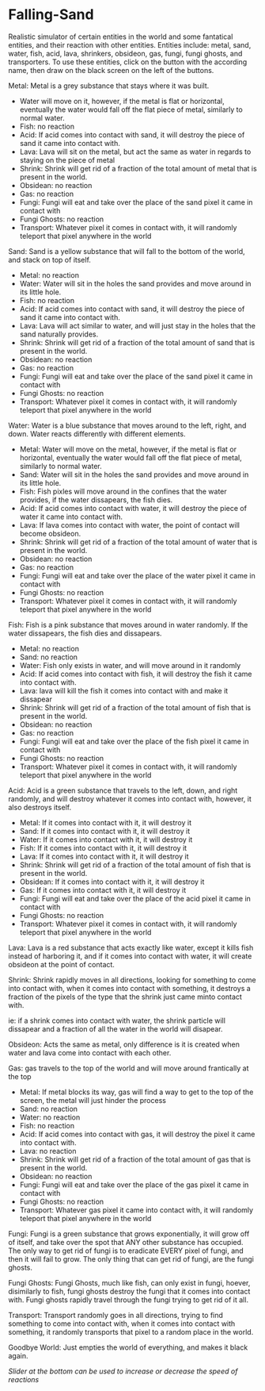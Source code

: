 # Falling-Sand

Realistic simulator of certain entities in the world and some fantatical entities, and their reaction with other entities. Entities include: metal, sand, water, fish, acid, lava, shrinkers, obsideon, gas, fungi, fungi ghosts, and transporters. To use these entities, click on the button with the according name, then draw on the black screen on the left of the buttons.

Metal:
Metal is a grey substance that stays where it was built. 

- Water will move on it, however, if the metal is flat or horizontal, eventually the water would fall off the flat piece of metal, similarly to normal water.
- Fish: no reaction
- Acid: If acid comes into contact with sand, it will destroy the piece of sand it came into contact with.
- Lava: Lava will sit on the metal, but act the same as water in regards to staying on the piece of metal
- Shrink: Shrink will get rid of a fraction of the total amount of metal that is present in the world.
- Obsidean: no reaction
- Gas: no reaction
- Fungi: Fungi will eat and take over the place of the sand pixel it came in contact with
- Fungi Ghosts: no reaction
- Transport: Whatever pixel it comes in contact with, it will randomly teleport that pixel anywhere in the world

Sand:
Sand is a yellow substance that will fall to the bottom of the world, and stack on top of itself.

- Metal: no reaction
- Water: Water will sit in the holes the sand provides and move around in its little hole.
- Fish: no reaction
- Acid: If acid comes into contact with sand, it will destroy the piece of sand it came into contact with.
- Lava: Lava will act similar to water, and will just stay in the holes that the sand naturally provides.
- Shrink: Shrink will get rid of a fraction of the total amount of sand that is present in the world.
- Obsidean: no reaction
- Gas: no reaction
- Fungi: Fungi will eat and take over the place of the sand pixel it came in contact with
- Fungi Ghosts: no reaction
- Transport: Whatever pixel it comes in contact with, it will randomly teleport that pixel anywhere in the world

Water:
Water is a blue substance that moves around to the left, right, and down. Water reacts differently with different elements. 

- Metal: Water will move on the metal, however, if the metal is flat or horizontal, eventually the water would fall off the flat piece of metal, similarly to normal water.
- Sand: Water will sit in the holes the sand provides and move around in its little hole.
- Fish: Fish pixles will move around in the confines that the water provides, if the water dissapears, the fish dies.
- Acid: If acid comes into contact with water, it will destroy the piece of water it came into contact with.
- Lava: If lava comes into contact with water, the point of contact will become obsideon.
- Shrink: Shrink will get rid of a fraction of the total amount of water that is present in the world.
- Obsidean: no reaction
- Gas: no reaction
- Fungi: Fungi will eat and take over the place of the water pixel it came in contact with
- Fungi Ghosts: no reaction
- Transport: Whatever pixel it comes in contact with, it will randomly teleport that pixel anywhere in the world

Fish:
Fish is a pink substance that moves around in water randomly. If the water dissapears, the fish dies and dissapears.

- Metal: no reaction
- Sand: no reaction
- Water: Fish only exists in water, and will move around in it randomly
- Acid: If acid comes into contact with fish, it will destroy the fish it came into contact with.
- Lava: lava will kill the fish it comes into contact with and make it dissapear
- Shrink: Shrink will get rid of a fraction of the total amount of fish that is present in the world.
- Obsidean: no reaction
- Gas: no reaction
- Fungi: Fungi will eat and take over the place of the fish pixel it came in contact with
- Fungi Ghosts: no reaction
- Transport: Whatever pixel it comes in contact with, it will randomly teleport that pixel anywhere in the world

Acid: 
Acid is a green substance that travels to the left, down, and right randomly, and will destroy whatever it comes into contact with, however, it also destroys itself.

- Metal: If it comes into contact with it, it will destroy it
- Sand: If it comes into contact with it, it will destroy it
- Water: If it comes into contact with it, it will destroy it
- Fish: If it comes into contact with it, it will destroy it
- Lava: If it comes into contact with it, it will destroy it
- Shrink: Shrink will get rid of a fraction of the total amount of fish that is present in the world.
- Obsidean: If it comes into contact with it, it will destroy it
- Gas: If it comes into contact with it, it will destroy it
- Fungi: Fungi will eat and take over the place of the acid pixel it came in contact with
- Fungi Ghosts: no reaction
- Transport: Whatever pixel it comes in contact with, it will randomly teleport that pixel anywhere in the world

Lava:
Lava is a red substance that acts exactly like water, except it kills fish instead of harboring it, and if it comes into contact with water, it will create obsideon at the point of contact.

Shrink:
Shrink rapidly moves in all directions, looking for something to come into contact with, when it comes into contact with something, it destroys a fraction of the pixels of the type that the shrink just came minto contact with.

ie: if a shrink comes into contact with water, the shrink particle will dissapear and a fraction of all the water in the world will disapear. 

Obsideon: 
Acts the same as metal, only difference is it is created when water and lava come into contact with each other.

Gas:
gas travels to the top of the world and will move around frantically at the top

- Metal: If metal blocks its way, gas will find a way to get to the top of the screen, the metal will just hinder the process
- Sand: no reaction
- Water: no reaction
- Fish: no reaction
- Acid: If acid comes into contact with gas, it will destroy the pixel it came into contact with.
- Lava: no reaction
- Shrink: Shrink will get rid of a fraction of the total amount of gas that is present in the world.
- Obsidean: no reaction
- Fungi: Fungi will eat and take over the place of the gas pixel it came in contact with
- Fungi Ghosts: no reaction
- Transport: Whatever gas pixel it came into contact with, it will randomly teleport that pixel anywhere in the world

Fungi:
Fungi is a green substance that grows exponentially, it will grow off of itself, and take over the spot that ANY other substance has occupied. The only way to get rid of fungi is to eradicate EVERY pixel of fungi, and then it will fail to grow. The only thing that can get rid of fungi, are the fungi ghosts.

Fungi Ghosts:
Fungi Ghosts, much like fish, can only exist in fungi, hoever, disimilarly to fish, fungi ghosts destroy the fungi that it comes into contact with. Fungi ghosts rapidly travel through the fungi trying to get rid of it all. 

Transport:
Transport randomly goes in all directions, trying to find something to come into contact with, when it comes into contact with something, it randomly transports that pixel to a random place in the world.

Goodbye World:
Just empties the world of everything, and makes it black again.

*Slider at the bottom can be used to increase or decrease the speed of reactions*
